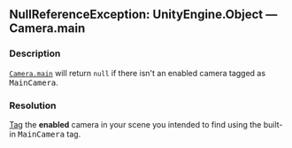 ## NullReferenceException: UnityEngine.Object — Camera.main
### Description
[`Camera.main`](https://docs.unity3d.com/ScriptReference/Camera-main.html) will return `null` if there isn't an enabled camera tagged as <kbd>MainCamera</kbd>.  

### Resolution
[Tag](https://docs.unity3d.com/Manual/Tags.html) the **enabled** camera in your scene you intended to find using the built-in <kbd>MainCamera</kbd> tag.